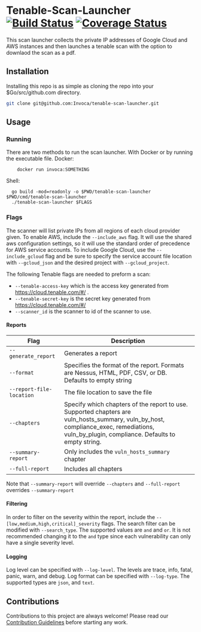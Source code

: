 # Tenable-Scan-Launcher [![Build Status](https://travis-ci.org/Invoca/tenable-scan-launcher.svg?branch=master)](https://travis-ci.org/Invoca/tenable-scan-launcher) [![Coverage Status](https://coveralls.io/repos/github/Invoca/tenable-scan-launcher/badge.svg?branch=master)](https://coveralls.io/github/Invoca/tenable-scan-launcher?branch=master)
This scan launcher collects the private IP addresses of Google Cloud and AWS instances and then launches a tenable scan
with the option to downlaod the scan as a pdf. 

## Installation
Installing this repo is as simple as cloning the repo into your $Go/src/github.com directory. 
```bash
git clone git@github.com:Invoca/tenable-scan-launcher.git
```

## Usage
### Running
There are two methods to run the scan launcher. With Docker or by running the executable file. 
Docker:
```shell script
    docker run invoca:SOMETHING   
```
Shell:
```shell script
  go build -mod=readonly -o $PWD/tenable-scan-launcher $PWD/cmd/tenable-scan-launcher
  ./tenable-scan-launcher $FLAGS
```

### Flags
The scanner will list private IPs from all regions of each cloud provider given. To enable AWS, include the 
`--include_aws` flag. It will use the shared aws configuration settings, so it will use the standard order of precedence
for AWS service accounts. To include Google Cloud, use the `--include_gcloud` flag and be sure to specify the service 
account file location with `--gcloud_json` and the desired project with `--gcloud_project`.

The following Tenable flags are needed to preform a scan:

* `--tenable-access-key` which is the access key generated from https://cloud.tenable.com/#/ . 
* `--tenable-secret-key` is the secret key generated from https://cloud.tenable.com/#/
* `--scanner_id` is the scanner to id of the scanner to use.

#### Reports

|Flag|Description|
|---|---|
|`--generate_report`|Generates a report|
|`--format`|Specifies the format of the report. Formats are Nessus, HTML, PDF, CSV, or DB. Defaults to empty string|
|`--report-file-location`|The file location to save the file|
|`--chapters`|Specify which chapters of the report to use. Supported chapters are vuln_hosts_summary, vuln_by_host, compliance_exec, remediations, vuln_by_plugin, compliance. Defaults to empty string.|
|`--summary-report`|Only includes the `vuln_hosts_summary` chapter|
|`--full-report`|Includes all chapters|

Note that `--summary-report` will override `--chapters` and `--full-report` overrides `--summary-report`

#### Filtering
In order to filter on the severity within the report, include the `--[low,medium,high,critical]_severity` flags. The
search filter can be modified with `--search_type`. The supported values are `and` and `or`. It is not recommended 
changing it to the `and` type since each vulnerability can only have a single severity level. 

#### Logging
Log level can be specified with `--log-level`. The levels are trace, info, fatal, panic, warn, and debug. Log format can
be specified with `--log-type`. The supported types are `json`, and `text`. 


## Contributions

Contributions to this project are always welcome!  Please read our [Contribution Guidelines](https://github.com/Invoca/tenable-scan-launcher/blob/master/CONTRIBUTING.md) before starting any work.
